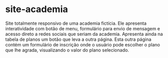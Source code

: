 # site-academia
 Site totalmente responsivo de uma academia fictícia.
 Ele apresenta interatividade com botão de menu, formulário para envio de mensagem e acesso direto a redes sociais que seriam da academia.
 Apresenta ainda na tabela de planos um botão que leva a outra página. Esta outra página contém um formulário de inscrição onde o usuário pode escolher o plano que lhe agrada, visualizando o valor do plano selecionado.
